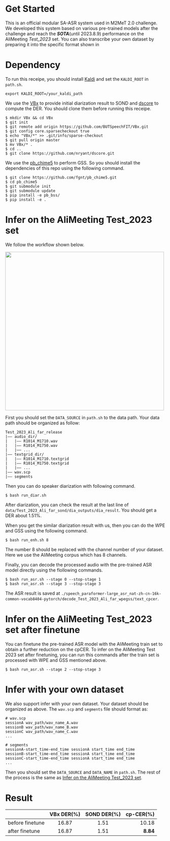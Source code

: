 # Get Started
This is an official modular SA-ASR system used in M2MeT 2.0 challenge. We developed this system based on various pre-trained models after the challenge and reach the ***SOTA***(until 2023.8.9) performance on the AliMeeting *Test_2023* set. You can also transcribe your own dataset by preparing it into the specific format shown in 

# Dependency

To run this receipe, you should install [Kaldi](https://github.com/kaldi-asr/kaldi) and set the `KALDI_ROOT` in `path.sh`.
```shell
export KALDI_ROOT=/your_kaldi_path
```

We use the [VBx](https://github.com/BUTSpeechFIT/VBx) to provide initial diarization result to SOND and [dscore](https://github.com/nryant/dscore.git) to compute the DER. You should clone them before running this receipe.
```shell
$ mkdir VBx && cd VBx
$ git init 
$ git remote add origin https://github.com/BUTSpeechFIT/VBx.git
$ git config core.sparsecheckout true
$ echo "VBx/*" >> .git/info/sparse-checkout
$ git pull origin master
$ mv VBx/* .
$ cd ..
$ git clone https://github.com/nryant/dscore.git
```

We use the [pb_chime5](https://github.com/fgnt/pb_chime5) to perform GSS. So you should install the dependencies of this repo using the following command.
```shell
$ git clone https://github.com/fgnt/pb_chime5.git
$ cd pb_chime5
$ git submodule init  
$ git submodule update
$ pip install -e pb_bss/
$ pip install -e . 
```

# Infer on the AliMeeting Test_2023 set
We follow the workflow shown below.

<div align="left"><img src="figure/20230809161919.jpg" width="500"/>

First you should set the `DATA_SOURCE` in `path.sh` to the data path. Your data path should be organized as follow:
```shell
Test_2023_Ali_far_release
|—— audio_dir/
|	|—— R1014_M1710.wav
|	|—— R1014_M1750.wav
|	|—— ...
|—— textgrid_dir/
|	|—— R1014_M1710.textgrid
|	|—— R1014_M1750.textgrid
|	|—— ...
|—— wav.scp
|—— segments
```

Then you can do speaker diarization with following command.
```shell
$ bash run_diar.sh
```
After diarization, you can check the result at the last line of `data/Test_2023_Ali_far_sond/dia_outputs/dia_result`. You should get a DER about 1.51%.

When you get the similar diarization result with us, then you can do the WPE and GSS using the following command.
```shell
$ bash run_enh.sh 8
```

The number 8 should be replaced with the channel number of your dataset. Here we use the AliMeeting corpus which has 8 channels.

Finally, you can decode the processed audio with the pre-trained ASR model directly using the flollowing commands.
```shell
$ bash run_asr.sh --stage 0 --stop-stage 1
$ bash run_asr.sh --stage 3 --stop-stage 3
```
The ASR result is saved at `./speech_paraformer-large_asr_nat-zh-cn-16k-common-vocab8404-pytorch/decode_Test_2023_Ali_far_wpegss/text_cpcer`. 

# Infer on the AliMeeting Test_2023 set after finetune
You can finetune the pre-trained ASR model with the AliMeeting train set to obtain a further reduction on the cpCER. To infer on the AliMeeting Test 2023 set after finetuning, you can run this commands after the train set is processed with WPE and GSS mentioned above.
 ```shell
$ bash run_asr.sh --stage 2 --stop-stage 3
```

# Infer with your own dataset
We also support infer with your own dataset. Your dataset should be organized as above. The `wav.scp` and `segments` file should format as:
 ```shell
# wav.scp
sessionA wav_path/wav_name_A.wav 
sessionB wav_path/wav_name_B.wav 
sessionC wav_path/wav_name_C.wav 
...

# segments
sessionA-start_time-end_time sessionA start_time end_time
sessionB-start_time-end_time sessionA start_time end_time
sessionC-start_time-end_time sessionA start_time end_time
...
```
Then you should set the `DATA_SOURCE` and `DATA_NAME` in `path.sh`. The rest of the process is the same as [Infer on the AliMeeting Test_2023 set](#infer-on-the-alimeeting-test_2023-set).

# Result 

|                |VBx DER(%)     | SOND DER(%)|cp-CER(%)  |
|:---------------|:------------:|:------------:|----------:|
|before finetune  |  16.87       |  1.51     |  10.18    |
|after finetune |     16.87    |   1.51   |    **8.84**  |

